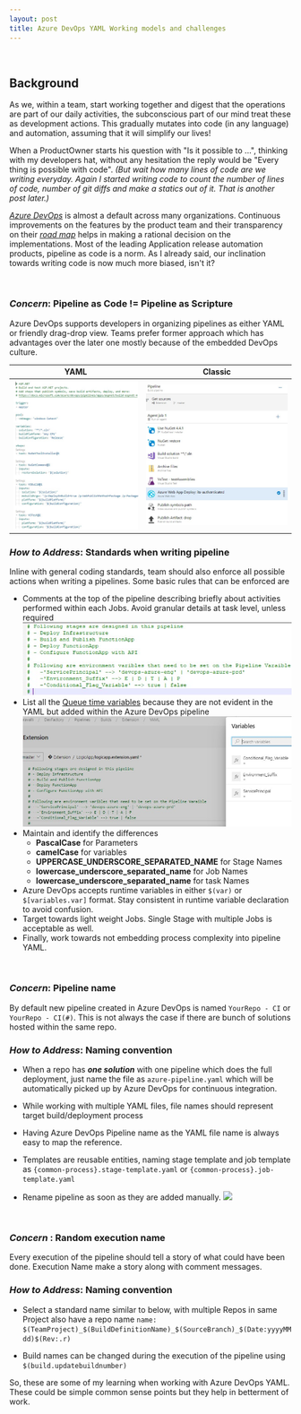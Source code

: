 ```yaml
---
layout: post
title: Azure DevOps YAML Working models and challenges
---
```

<!-- Post Content -->

<br/>

## Background
As we, within a team, start working together and digest that the operations are part of our daily activities, the subconscious part of our mind treat these as development actions. This gradually mutates into code (in any language) and automation, assuming that it will simplify our lives! 

When a ProductOwner starts his question with "Is it possible to ...", thinking with my developers hat, without any hesitation the reply would be "Every thing is possible with code". _(But wait how many lines of code are we writing everyday. Again I started writing code to count the number of lines of code, number of git diffs and make a statics out of it. That is another post later.)_

_[Azure DevOps](https://dev.azure.com)_ is almost a default across many organizations. Continuous improvements on the features by the product team and their transparency on their _[road map](https://dev.azure.com/mseng/AzureDevOpsRoadmap/_workitems/recentlyupdated)_ helps in making a rational decision on the implementations. Most of the leading Application release automation products, pipeline as code is a norm. As I already said, our inclination towards writing code is now much more biased, isn't it? 

<br/>

### _Concern_: __Pipeline as Code != Pipeline as Scripture__

Azure DevOps supports developers in organizing pipelines as either YAML or friendly drag-drop view. Teams prefer former approach which has advantages over the later one mostly because of the embedded DevOps culture.

|   YAML   |    Classic   |
|---|---|
|![](/assets/2020-07-02-AzDevops-Yaml-Build.jpg)|![](/assets/2020-07-02-AzDevops-Classic-Build.jpg)|

### _How to Address_: __Standards when writing pipeline__

Inline with general coding standards, team should also enforce all possible actions when writing a pipelines. Some basic rules that can be enforced are 
 - Comments at the top of the pipeline describing briefly about activities performed within each Jobs. Avoid granular details at task level, unless required
 ![](/assets/2020-07-02-AzDevops-Yaml-Comments.jpg)
 - List all the [Queue time variables](https://docs.microsoft.com/en-us/azure/devops/pipelines/process/variables?view=azure-devops&tabs=yaml%2Cbatch#allow-at-queue-time) because they are not evident in the YAML but added within the Azure DevOps pipeline
    ![](/assets/2020-07-02-AzDevops-Yaml-Queuetime-Var.jpg)
 - Maintain and identify the differences
    - __PascalCase__ for Parameters
    - __camelCase__ for variables
    - __UPPERCASE_UNDERSCORE_SEPARATED_NAME__ for Stage Names
    - __lowercase_underscore_separated_name__ for Job Names
    - __lowercase_underscore_separated_name__ for task Names
 - Azure DevOps accepts runtime variables in either ``` $(var) ``` or ``` $[variables.var] ``` format. Stay consistent in runtime variable declaration to avoid confusion. 
 - Target towards light weight Jobs. Single Stage with multiple Jobs is acceptable as well.
 - Finally, work towards not embedding process complexity into pipeline YAML.
 
 <br/>

### _Concern_: __Pipeline name__

By default new pipeline created in Azure DevOps is named ```YourRepo - CI``` or ```YourRepo - CI(#)```. This is not always the case if there are bunch of solutions hosted within the same repo. 

### _How to Address_: __Naming convention__
- When a repo has **_one solution_** with one pipeline which does the full deployment, just name the file as ```azure-pipeline.yaml``` which will be automatically picked up by Azure DevOps for continuous integration.

- While working with multiple YAML files, file names should represent target build/deployment process

- Having Azure DevOps Pipeline name as the YAML file name is always easy to map the reference.

- Templates are reusable entities, naming stage template and job template as ```{common-process}.stage-template.yaml``` or ```{common-process}.job-template.yaml```

- Rename pipeline as soon as they are added manually. 
![](2020-07-02-AzDevops-Yaml-PipelineName)

<br/>

### _Concern_ : __Random execution name__
Every execution of the pipeline should tell a story of what could have been done. Execution Name make a story along with comment messages. 

### _How to Address_: __Naming convention__
- Select a standard name similar to below, with multiple Repos in same Project also have a repo name
    ```name: $(TeamProject)_$(BuildDefinitionName)_$(SourceBranch)_$(Date:yyyyMMdd)$(Rev:.r)```

- Build names can be changed during the execution of the pipeline using ```$(build.updatebuildnumber)```

So, these are some of my learning when working with Azure DevOps YAML. These could be simple common sense points but they help in betterment of work.
